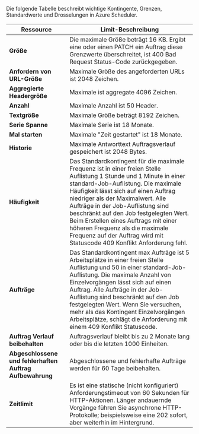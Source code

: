 Die folgende Tabelle beschreibt wichtige Kontingente, Grenzen, Standardwerte und Drosselungen in Azure Scheduler.

|Ressource|Limit-Beschreibung|
|---|---|
|**Größe**|Die maximale Größe beträgt 16 KB. Ergibt eine oder einen PATCH ein Auftrag diese Grenzwerte überschreitet, ist 400 Bad Request Status-Code zurückgegeben.|
|**Anfordern von URL-Größe**|Maximale Größe des angeforderten URLs ist 2048 Zeichen.|
|**Aggregierte Headergröße**|Maximale ist aggregate 4096 Zeichen.|
|**Anzahl**|Maximale Anzahl ist 50 Header.|
|**Textgröße**|Maximale Größe beträgt 8192 Zeichen.|
|**Serie Spanne**|Maximale Serie ist 18 Monate.|
|**Mal starten**|Maximale "Zeit gestartet" ist 18 Monate.|
|**Historie**|Maximale Antworttext Auftragsverlauf gespeichert ist 2048 Bytes.|
|**Häufigkeit**|Das Standardkontingent für die maximale Frequenz ist in einer freien Stelle Auflistung 1 Stunde und 1 Minute in einer standard-Job-Auflistung. Die maximale Häufigkeit lässt sich auf einen Auftrag niedriger als der Maximalwert. Alle Aufträge in der Job-Auflistung sind beschränkt auf den Job festgelegten Wert. Beim Erstellen eines Auftrags mit einer höheren Frequenz als die maximale Frequenz auf der Auftrag wird mit Statuscode 409 Konflikt Anforderung fehl.|
|**Aufträge**|Das Standardkontingent max Aufträge ist 5 Arbeitsplätze in einer freien Stelle Auflistung und 50 in einer standard-Job-Auflistung. Die maximale Anzahl von Einzelvorgängen lässt sich auf einen Auftrag. Alle Aufträge in der Job-Auflistung sind beschränkt auf den Job festgelegten Wert. Wenn Sie versuchen, mehr als das Kontingent Einzelvorgängen Arbeitsplätze, schlägt die Anforderung mit einem 409 Konflikt Statuscode.|
|**Auftrag Verlauf beibehalten**|Auftragsverlauf bleibt bis zu 2 Monate lang oder bis die letzten 1000 Einheiten.|
|**Abgeschlossene und fehlerhaften Auftrag Aufbewahrung**|Abgeschlossene und fehlerhafte Aufträge werden für 60 Tage beibehalten.|
|**Zeitlimit**|Es ist eine statische (nicht konfiguriert) Anforderungstimeout von 60 Sekunden für HTTP-Aktionen. Länger andauernde Vorgänge führen Sie asynchrone HTTP-Protokolle; beispielsweise eine 202 sofort, aber weiterhin im Hintergrund.|
